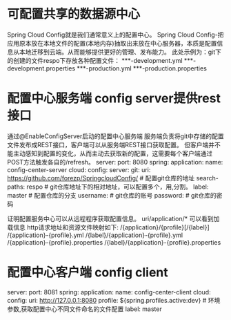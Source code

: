 # 可配置共享的数据源中心
Spring Cloud Config就是我们通常意义上的配置中心。
Spring Cloud Config-把应用原本放在本地文件的配置(本地内存)抽取出来放在中心服务器，本质是配置信息从本地迁移到云端。从而能够提供更好的管理、发布能力。
此处示例为：git下的创建的文件respo下存放各种配置文件：
***-development.yml ***-development.properties
***-production.yml ***-production.properties

# 配置中心服务端 config server提供rest接口
通过@EnableConfigServer启动的配置中心服务端
服务端负责将git中存储的配置文件发布成REST接口，客户端可以从服务端REST接口获取配置。
但客户端并不能主动感知到配置的变化，从而主动去获取新的配置，这需要每个客户端通过POST方法触发各自的/refresh。
server:
  port: 8080
spring:
  application:
    name: config-center-server
  cloud:
    config:
      server:
        git:
          uri: https://github.com/forezp/SpringcloudConfig/   # 配置git仓库的地址
          search-paths: respo # git仓库地址下的相对地址，可以配置多个，用,分割。
          label: master # 配置仓库的分支
          username: # git仓库的账号
          password: # git仓库的密码


证明配置服务中心可以从远程程序获取配置信息。
uri/application/* 可以看到加载信息
http请求地址和资源文件映射如下:
/{application}/{profile}[/{label}]
/{application}-{profile}.yml
/{label}/{application}-{profile}.yml
/{application}-{profile}.properties
/{label}/{application}-{profile}.properties 


# 配置中心客户端 config client
server:
  port: 8081
spring:
  application:
    name: config-center-client
  cloud:
    config:
      uri: http://127.0.0.1:8080
      profile: ${spring.profiles.active:dev} # 环境参数,获取配置中心不同文件命名的文件配置
      label: master

         
